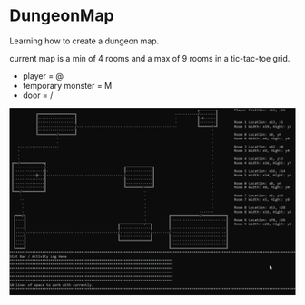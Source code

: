 # DungeonMap
Learning how to create a dungeon map.

current map is a min of 4 rooms and a max of 9 rooms in a tic-tac-toe grid.

* player = @
* temporary monster = M
* door = /

![map1](/ReadMe/map1.png)
